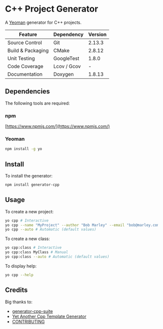 # C++ Project Generator

A [Yeoman](http://yeoman.io/) generator for C++ projects.

| Feature           | Dependency  | Version |
|-------------------|-------------|---------|
| Source Control    | Git         | 2.13.3  |
| Build & Packaging | CMake       | 2.8.12  |
| Unit Testing      | GoogleTest  | 1.8.0   |
| Code Coverage     | Lcov / Gcov | -       |
| Documentation     | Doxygen     | 1.8.13  |

## Dependencies

The following tools are required:

### npm

[https://www.npmjs.com/](https://www.npmjs.com/)

### Yeoman

```bash
npm install -g yo
```

## Install

To install the generator:

```bash
npm install generator-cpp
```

## Usage

To create a new project:

```bash
yo cpp # Interactive
yo cpp --name "MyProject" --author "Bob Marley" --email "bob@marley.com" # Manual
yo cpp --auto # Automatic (default values)
```

To create a new class:

```bash
yo cpp:class # Interactive
yo cpp:class MyClass # Manual
yo cpp:class --auto # Automatic (default values)
```

To display help:

```bash
yo cpp --help
```

## Credits

Big thanks to:

- [generator-cpp-suite](https://github.com/gpichot/generator-cpp-suite)
- [Yet Another Cpp Template Generator](https://github.com/merlinvn/generator-yact)
- [CONTRIBUTING](https://gist.github.com/PurpleBooth/b24679402957c63ec426)
